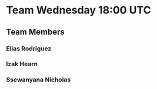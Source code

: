 # Team Wednesday 18:00 UTC

## Team Members

### Elias Rodriguez
### Izak Hearn
### Ssewanyana Nicholas

